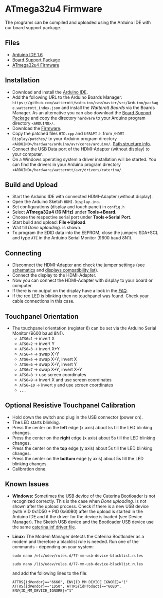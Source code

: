 # ATmega32u4 Firmware
The programs can be compiled and uploaded using the Arduino IDE with our board support package.

## Files
* [Arduino IDE 1.6](http://arduino.cc/en/Main/Software)
* [Board Support Package](https://github.com/watterott/wattuino/raw/master/src/Arduino/Arduino.zip)
* [ATmega32u4 Firmware](https://github.com/watterott/HDMI-Display/archive/master.zip)


## Installation
* Download and install the [Arduino IDE](http://arduino.cc/en/Main/Software).
* Add the following URL to the Arduino Boards Manager: ```https://github.com/watterott/wattuino/raw/master/src/Arduino/package_watterott_index.json```
  and install the *Watterott Boards* via the Boards Manager.
  As an alternative you can also download the [Board Support Package](https://github.com/watterott/wattuino/raw/master/src/Arduino/Arduino.zip) and copy the directory ```hardware``` to your Arduino program directory ```<ARDUINO>/```.
* Download the [Firmware](https://github.com/watterott/HDMI-Display/archive/master.zip).
* Copy the patched files ```HID.cpp``` and ```USBAPI.h``` from ```/HDMI-Display/patches/``` to your Arduino program directory ```<ARDUINO>/hardware/arduino/avr/cores/arduino/```.
  [Path structure info](https://github.com/watterott/HDMI-Display/raw/master/src/HDMI-Display/patches/readme.png).
* Connect the USB Data port of the HDMI-Adapter (without display) to your computer.
* On a Windows operating system a driver installation will be started. You can find the drivers in your Arduino program directory ```<ARDUINO>/hardware/watterott/avr/drivers/caterina/```.


## Build and Upload
* Start the Arduino IDE with connected HDMI-Adapter (without display).
* Open the Arduino Sketch ```HDMI-Display.ino```.
* Set configurations (display and touch panel) in ```config.h```
* Select **ATmega32u4 (16 MHz)** under **Tools->Board**.
* Choose the respective serial port under **Tools->Serial Port**.
* Start build and upload: **File->Upload**.
* Wait till *Done uploading.* is shown.
* To program the EDID data into the EEPROM, close the jumpers SDA+SCL and type ```ATE``` in the Arduino Serial Monitor (9600 baud 8N1).


## Connecting
* Disconnect the HDMI-Adapter and check the jumper settings (see [schematics](https://github.com/watterott/HDMI-Display/tree/master/pcb) and [displays compatibility list](https://github.com/watterott/HDMI-Display/blob/master/docu/Displays.md)).
* Connect the display to the HDMI-Adapter.
* Now you can connect the HDMI-Adapter with display to your board or computer.
* If there is no output on the display have a look in the [FAQ](https://github.com/watterott/HDMI-Display/blob/master/docu/FAQ.md).
* If the red LED is blinking then no touchpanel was found. Check your cable connections in this case.


## Touchpanel Orientation
* The touchpanel orientation (register 6) can be set via the Arduino Serial Monitor (9600 baud 8N1).
  * ```ATS6=1``` -> invert X
  * ```ATS6=2``` -> invert Y
  * ```ATS6=3``` -> invert X+Y
  * ```ATS6=4``` -> swap X+Y
  * ```ATS6=5``` -> swap X+Y, invert X
  * ```ATS6=6``` -> swap X+Y, invert Y
  * ```ATS6=7``` -> swap X+Y, invert X+Y
  * ```ATS6=8``` -> use screen coordinates
  * ```ATS6=9``` -> invert X and use screen coordinates
  * ```ATS6=10``` -> invert y and use screen coordinates
  * ```...```


## Optional Resistive Touchpanel Calibration
* Hold down the switch and plug in the USB connector (power on).
* The LED starts blinking.
* Press the center on the **left** edge (x axis) about 5s till the LED blinking changes.
* Press the center on the **right** edge (x axis) about 5s till the LED blinking changes.
* Press the center on the **top** edge (y axis) about 5s till the LED blinking changes.
* Press the center on the **bottom** edge (y axis) about 5s till the LED blinking changes.
* Calibration done.


## Known Issues
* **Windows:**
    Sometimes the USB device of the Caterina Bootloader is not recognized correctly.
    This is the case when *Done uploading.* is not shown after the upload process.
    Check if there is a new USB device (with VID 0x1D50 + PID 0x60B0) after the upload is started in the Arduino IDE and if the driver for the device is loaded (see Device Manager).
    The Sketch USB device and the Bootloader USB device use the same [caterina.inf driver file](https://github.com/watterott/wattuino/raw/master/src/Caterina/Caterina.inf).

* **Linux:**
    The Modem Manager detects the Caterina Bootloader as a modem and therefore a blacklist rule is needed.
    Run one of the commands - depending on your system:
    
    ```sudo nano /etc/udev/rules.d/77-mm-usb-device-blacklist.rules```
    
    ```sudo nano /lib/udev/rules.d/77-mm-usb-device-blacklist.rules```
    
    and add the following lines to the file:
    ```
    ATTRS{idVendor}=="6666", ENV{ID_MM_DEVICE_IGNORE}="1"
    ATTRS{idVendor}=="1D50", ATTRS{idProduct}=="60B0", ENV{ID_MM_DEVICE_IGNORE}="1"
    ```
